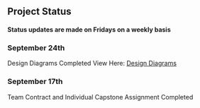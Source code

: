 ## Project Status  
#### Status updates are made on Fridays on a weekly basis

### September 24th
Design Diagrams Completed 
View Here: [Design Diagrams](../Design_Diagrams)
### September 17th
Team Contract and Individual Capstone Assignment Completed
